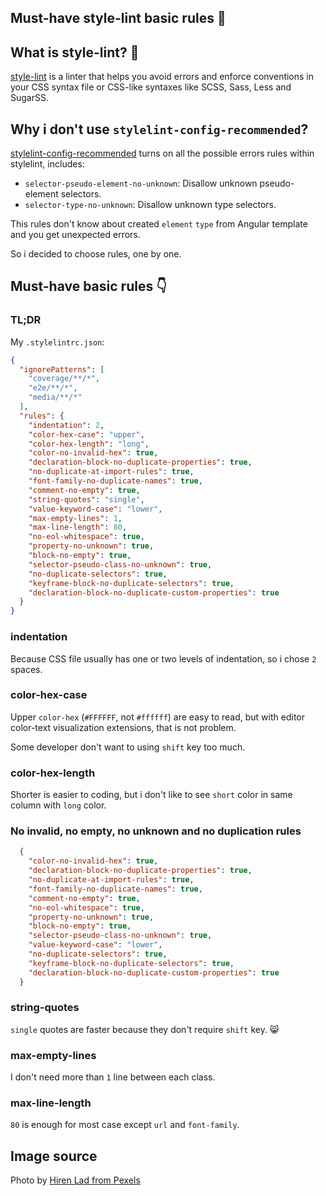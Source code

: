 ## Must-have style-lint basic rules 🎨

## What is style-lint? 👀

[style-lint](https://stylelint.io/) is a linter that helps you avoid errors and enforce conventions in your CSS syntax file or CSS-like syntaxes like SCSS, Sass, Less and SugarSS.

## Why i don't use `stylelint-config-recommended`?

[stylelint-config-recommended](https://github.com/stylelint/stylelint-config-recommended) turns on all the possible errors rules within stylelint, includes:

- `selector-pseudo-element-no-unknown`: Disallow unknown pseudo-element selectors.
- `selector-type-no-unknown`: Disallow unknown type selectors.

This rules don't know about created `element` `type` from Angular template and you get unexpected errors.

So i decided to choose rules, one by one.

## Must-have basic rules 👇

### TL;DR

My `.stylelintrc.json`:

```json
{
  "ignorePatterns": [
    "coverage/**/*",
    "e2e/**/*",
    "media/**/*"
  ],
  "rules": {
    "indentation": 2,
    "color-hex-case": "upper",
    "color-hex-length": "long",
    "color-no-invalid-hex": true,
    "declaration-block-no-duplicate-properties": true,
    "no-duplicate-at-import-rules": true,
    "font-family-no-duplicate-names": true,
    "comment-no-empty": true,
    "string-quotes": "single",
    "value-keyword-case": "lower",
    "max-empty-lines": 1,
    "max-line-length": 80,
    "no-eol-whitespace": true,
    "property-no-unknown": true,
    "block-no-empty": true,
    "selector-pseudo-class-no-unknown": true,
    "no-duplicate-selectors": true,
    "keyframe-block-no-duplicate-selectors": true,
    "declaration-block-no-duplicate-custom-properties": true
  }
}
```

### indentation

Because CSS file usually has one or two levels of indentation, so i chose `2` spaces.

### color-hex-case

Upper `color-hex` (`#FFFFFF`, not `#ffffff`) are easy to read, but with editor color-text visualization extensions, that is not problem.

Some developer don't want to using `shift` key too much.

### color-hex-length

Shorter is easier to coding, but i don't like to see `short` color in same column with `long` color.

### No invalid, no empty, no unknown and no duplication rules

```JSON
  {
    "color-no-invalid-hex": true,
    "declaration-block-no-duplicate-properties": true,
    "no-duplicate-at-import-rules": true,
    "font-family-no-duplicate-names": true,
    "comment-no-empty": true,
    "no-eol-whitespace": true,
    "property-no-unknown": true,
    "block-no-empty": true,
    "selector-pseudo-class-no-unknown": true,
    "value-keyword-case": "lower",
    "no-duplicate-selectors": true,
    "keyframe-block-no-duplicate-selectors": true,
    "declaration-block-no-duplicate-custom-properties": true
  }
```

### string-quotes

`single` quotes are faster because they don't require `shift` key. 😸

### max-empty-lines

I don't need more than `1` line between each class.

### max-line-length

`80` is enough for most case except `url` and `font-family`.

## Image source

Photo by [Hiren Lad from Pexels](https://www.pexels.com/photo/passports-camera-battery-charger-watches-and-cables-on-brown-wooden-surface-3031670/)
